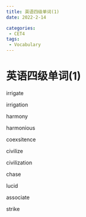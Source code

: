 ```yaml
---
title: 英语四级单词(1)
date: 2022-2-14

categories: 
 - CET4
tags: 
 - Vocabulary
---
```


# 英语四级单词(1)

irrigate

irrigation

harmony

harmonious

coexsitence

civilize

civilization

chase

lucid

associate

strike

